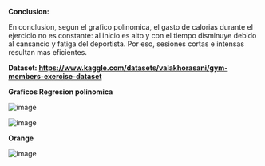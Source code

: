 **Conclusion:**

En conclusion, segun el grafico polinomica, el gasto de calorias durante el ejercicio no
es constante: al inicio es alto y con el tiempo disminuye debido al cansancio y fatiga del deportista.
Por eso, sesiones cortas e intensas resultan mas eficientes.

**Dataset: https://www.kaggle.com/datasets/valakhorasani/gym-members-exercise-dataset**

**Graficos Regresion polinomica**

![image](https://github.com/user-attachments/assets/468c5232-efba-4577-9f42-619cb5b04659)

![image](https://github.com/user-attachments/assets/6da8f9b9-096e-4955-bb71-a2c784f73de2)

**Orange**

![image](https://github.com/user-attachments/assets/e15fe7f9-32b7-441f-a9d4-b4604bcb9c34)
